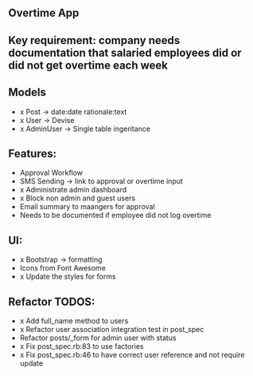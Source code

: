 ## Overtime App

## Key requirement: company needs documentation that salaried employees did or did not get overtime each week

## Models
- x Post -> date:date rationale:text
- x User -> Devise
- x AdminUser -> Single table ingeritance

## Features:
- Approval Workflow
- SMS Sending -> link to approval or overtime input
- x Administrate admin dashboard
- x Block non admin and guest users
- Email summary to maangers for approval
- Needs to be documented if employee did not log overtime

## UI:
- x Bootstrap -> formatting
- Icons from Font Awesome
- x Update the styles for forms

## Refactor TODOS:
- x Add full_name method to users
- x Refactor user association integration test in post_spec
- Refactor posts/_form for admin user with status
- x Fix post_spec.rb:83 to use factories
- x Fix post_spec.rb:46 to have correct user reference and not require update